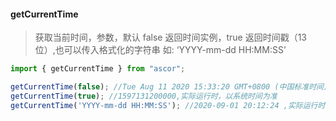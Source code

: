 #### getCurrentTime 

> 获取当前时间，参数，默认 false 返回时间实例，true 返回时间戳（13 位）,也可以传入格式化的字符串 如: ‘YYYY-mm-dd HH:MM:SS’

```javascript
import { getCurrentTime } from "ascor";

getCurrentTime(false); //Tue Aug 11 2020 15:33:20 GMT+0800 (中国标准时间) {} ,实际运行时，以系统时间为准
getCurrentTime(true); //1597131200000,实际运行时，以系统时间为准
getCurrentTime('YYYY-mm-dd HH:MM:SS'); //2020-09-01 20:12:24 ,实际运行时，以系统时间为准
```